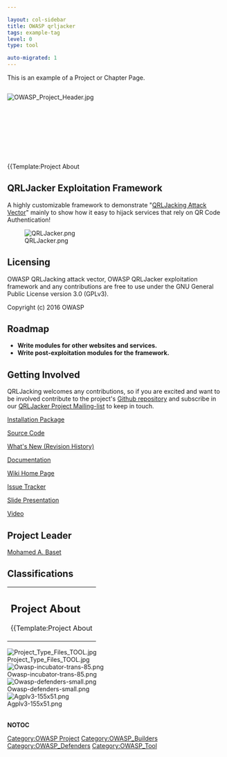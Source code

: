 ```yaml
---

layout: col-sidebar
title: OWASP qrljacker
tags: example-tag
level: 0
type: tool

auto-migrated: 1
---
```


This is an example of a Project or Chapter Page.
<div style="width:100%;height:160px;border:0,margin:0;overflow: hidden;">

![OWASP_Project_Header.jpg](OWASP_Project_Header.jpg
"OWASP_Project_Header.jpg")

</div>

<table>
<tbody>
<tr class="odd">
<td><h2 id="project_about">Project About</h2>
<p>{{Template:Project About</p></td>
<p>{{Template:Project About</p></td>
<h2 id="qrljacker_exploitation_framework">QRLJacker Exploitation Framework</h2>
<p>A highly customizable framework to demonstrate "<a href="QRLJacking" title="wikilink">QRLJacking Attack Vector</a>" mainly to show how it easy to hijack services that rely on QR Code Authentication!</p>
<figure>
<img src="QRLJacker.png" title="QRLJacker.png" alt="QRLJacker.png" /><figcaption>QRLJacker.png</figcaption>
</figure>
<h2 id="licensing">Licensing</h2>
<p>OWASP QRLJacking attack vector, OWASP QRLJacker exploitation framework and any contributions are free to use under the GNU General Public License version 3.0 (GPLv3).</p>
<p>Copyright (c) 2016 OWASP</p>
<h2 id="roadmap">Roadmap</h2>
<p><strong></p>
<ul>
<li>Write modules for other websites and services.</li>
<li>Write post-exploitation modules for the framework.</li>
</ul>
<p></strong></p>
<h2 id="getting_involved">Getting Involved</h2>
<p>QRLJacking welcomes any contributions, so if you are excited and want to be involved contribute to the project's <a href="https://github.com/OWASP/QRLJacking/commits/master/QRLJacker">Github repository</a> and subscribe in our <a href="https://groups.google.com/a/owasp.org/forum/#!forum/qrljacker-project">QRLJacker Project Mailing-list</a> to keep in touch.</p></td>
<p><a href="https://github.com/OWASP/QRLJacking/tree/master/QRLJacker">Installation Package</a></p>
<p><a href="https://github.com/OWASP/QRLJacking/tree/master/QRLJacker">Source Code</a></p>
<p><a href="https://github.com/OWASP/QRLJacking/commits/master/QRLJacker">What's New (Revision History)</a></p>
<p><a href="https://github.com/OWASP/QRLJacking/commits/master/QRLJacker">Documentation</a></p>
<p><a href="https://github.com/OWASP/QRLJacking/wiki">Wiki Home Page</a></p>
<p><a href="https://github.com/OWASP/QRLJacking/issues">Issue Tracker</a></p>
<p><a href="https://prezi.com/1e8w98atg6dx/qrljacking/">Slide Presentation</a></p>
<p><a href="https://www.youtube.com/watch?v=sYtH5-K2JZc">Video</a></p>
<h2 id="project_leader">Project Leader</h2>
<p><a href="https://github.com/SymbianSyMoh">Mohamed A. Baset</a></p>
<h2 id="classifications">Classifications</h2>
<table>
<tbody>
<tr class="odd">
<img src="Project_Type_Files_TOOL.jpg" title="Project_Type_Files_TOOL.jpg" alt="Project_Type_Files_TOOL.jpg" /><figcaption>Project_Type_Files_TOOL.jpg</figcaption>
</figure></td>
</tr>
<tr class="even">
<img src="Owasp-incubator-trans-85.png" title="Owasp-incubator-trans-85.png" alt="Owasp-incubator-trans-85.png" /><figcaption>Owasp-incubator-trans-85.png</figcaption>
</figure></td>
</tr>
<tr class="odd">
<img src="Owasp-defenders-small.png" title="Owasp-defenders-small.png" alt="Owasp-defenders-small.png" /><figcaption>Owasp-defenders-small.png</figcaption>
</figure></td>
</tr>
<tr class="even">
<img src="Agplv3-155x51.png" title="Agplv3-155x51.png" alt="Agplv3-155x51.png" /><figcaption>Agplv3-155x51.png</figcaption>
</figure></td>
</tr>
</tbody>
</table></td>
</tr>
</tbody>
</table>

__NOTOC__ <headertabs />

[Category:OWASP Project](Category:OWASP_Project "wikilink")
[Category:OWASP_Builders](Category:OWASP_Builders "wikilink")
[Category:OWASP_Defenders](Category:OWASP_Defenders "wikilink")
[Category:OWASP_Tool](Category:OWASP_Tool "wikilink")
